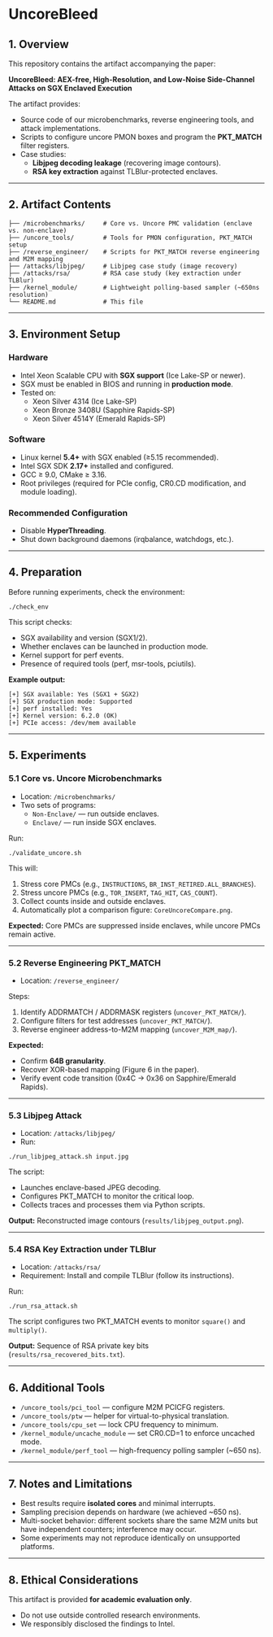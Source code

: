 # UncoreBleed
## 1. Overview

This repository contains the artifact accompanying the paper:

**UncoreBleed: AEX-free, High-Resolution, and Low-Noise Side-Channel Attacks on SGX Enclaved Execution**

The artifact provides:

- Source code of our microbenchmarks, reverse engineering tools, and attack implementations.
- Scripts to configure uncore PMON boxes and program the **PKT_MATCH** filter registers.
- Case studies:
  - **Libjpeg decoding leakage** (recovering image contours).
  - **RSA key extraction** against TLBlur-protected enclaves.

------

## 2. Artifact Contents

```
├── /microbenchmarks/     # Core vs. Uncore PMC validation (enclave vs. non-enclave)
├── /uncore_tools/        # Tools for PMON configuration, PKT_MATCH setup
├── /reverse_engineer/    # Scripts for PKT_MATCH reverse engineering and M2M mapping
├── /attacks/libjpeg/     # Libjpeg case study (image recovery)
├── /attacks/rsa/         # RSA case study (key extraction under TLBlur)
├── /kernel_module/       # Lightweight polling-based sampler (~650ns resolution)
└── README.md             # This file
```

------

## 3. Environment Setup

### Hardware

- Intel Xeon Scalable CPU with **SGX support** (Ice Lake-SP or newer).
- SGX must be enabled in BIOS and running in **production mode**.
- Tested on:
  - Xeon Silver 4314 (Ice Lake-SP)
  - Xeon Bronze 3408U (Sapphire Rapids-SP)
  - Xeon Silver 4514Y (Emerald Rapids-SP)

### Software

- Linux kernel **5.4+** with SGX enabled (≥5.15 recommended).
- Intel SGX SDK **2.17+** installed and configured.
- GCC ≥ 9.0, CMake ≥ 3.16.
- Root privileges (required for PCIe config, CR0.CD modification, and module loading).

### Recommended Configuration

- Disable **HyperThreading**.
- Shut down background daemons (irqbalance, watchdogs, etc.).

------

## 4. Preparation

Before running experiments, check the environment:

```
./check_env
```

This script checks:

- SGX availability and version (SGX1/2).
- Whether enclaves can be launched in production mode.
- Kernel support for perf events.
- Presence of required tools (perf, msr-tools, pciutils).

**Example output:**

```
[+] SGX available: Yes (SGX1 + SGX2)
[+] SGX production mode: Supported
[+] perf installed: Yes
[+] Kernel version: 6.2.0 (OK)
[+] PCIe access: /dev/mem available
```

------

## 5. Experiments

### 5.1 Core vs. Uncore Microbenchmarks

- Location: `/microbenchmarks/`
- Two sets of programs:
  - `Non-Enclave/` — run outside enclaves.
  - `Enclave/` — run inside SGX enclaves.

Run:

```
./validate_uncore.sh
```

This will:

1. Stress core PMCs (e.g., `INSTRUCTIONS`, `BR_INST_RETIRED.ALL_BRANCHES`).
2. Stress uncore PMCs (e.g., `TOR_INSERT`, `TAG_HIT`, `CAS_COUNT`).
3. Collect counts inside and outside enclaves.
4. Automatically plot a comparison figure: `CoreUncoreCompare.png`.

**Expected:** Core PMCs are suppressed inside enclaves, while uncore PMCs remain active.

------

### 5.2 Reverse Engineering PKT_MATCH

- Location: `/reverse_engineer/`

Steps:

1. Identify ADDRMATCH / ADDRMASK registers (`uncover_PKT_MATCH/`).
2. Configure filters for test addresses (`uncover_PKT_MATCH/`).
3. Reverse engineer address-to-M2M mapping (`uncover_M2M_map/`).

**Expected:**

- Confirm **64B granularity**.
- Recover XOR-based mapping (Figure 6 in the paper).
- Verify event code transition (0x4C → 0x36 on Sapphire/Emerald Rapids).

------

### 5.3 Libjpeg Attack

- Location: `/attacks/libjpeg/`
- Run:

```
./run_libjpeg_attack.sh input.jpg
```

The script:

- Launches enclave-based JPEG decoding.
- Configures PKT_MATCH to monitor the critical loop.
- Collects traces and processes them via Python scripts.

**Output:** Reconstructed image contours (`results/libjpeg_output.png`).

------

### 5.4 RSA Key Extraction under TLBlur

- Location: `/attacks/rsa/`
- Requirement: Install and compile TLBlur (follow its instructions).

Run:

```
./run_rsa_attack.sh
```

The script configures two PKT_MATCH events to monitor `square()` and `multiply()`.

**Output:** Sequence of RSA private key bits (`results/rsa_recovered_bits.txt`).

------

## 6. Additional Tools

- `/uncore_tools/pci_tool` — configure M2M PCICFG registers.
- `/uncore_tools/ptw` — helper for virtual-to-physical translation.
- `/uncore_tools/cpu_set` — lock CPU frequency to minimum.
- `/kernel_module/uncache_module` — set CR0.CD=1 to enforce uncached mode.
- `/kernel_module/perf_tool` — high-frequency polling sampler (~650 ns).

------

## 7. Notes and Limitations

- Best results require **isolated cores** and minimal interrupts.
- Sampling precision depends on hardware (we achieved ~650 ns).
- Multi-socket behavior: different sockets share the same M2M units but have independent counters; interference may occur.
- Some experiments may not reproduce identically on unsupported platforms.

------

## 8. Ethical Considerations

This artifact is provided **for academic evaluation only**.

- Do not use outside controlled research environments.
- We responsibly disclosed the findings to Intel.
